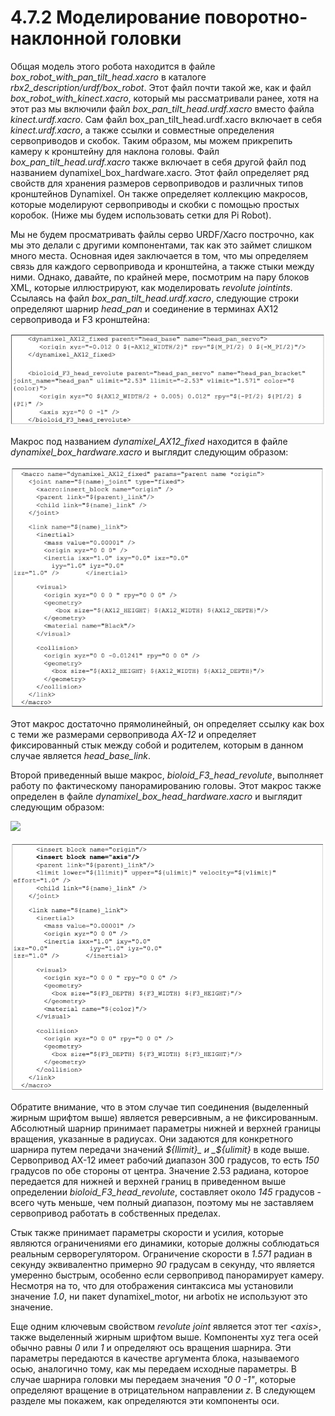 # 4.7.2 Моделирование поворотно-наклонной головки

Общая модель этого робота находится в файле _box\_robot\_with\_pan\_tilt\_head.xacro_ в каталоге _rbx2\_description/urdf/box\_robot_. Этот файл почти такой же, как и файл _box\_robot\_with\_kinect.xacro_, который мы рассматривали ранее, хотя на этот раз мы  включили файл _box\_pan\_tilt\_head.urdf.xacro_ вместо файла _kinect.urdf.xacro_. Сам файл box\_pan\_tilt\_head.urdf.xacro включает в себя _kinect.urdf.xacro_, а также ссылки и совместные определения сервоприводов и скобок. Таким образом, мы можем прикрепить камеру к кронштейну для наклона головы. Файл _box\_pan\_tilt\_head.urdf.xacro_ также включает в себя другой файл под названием dynamixel\_box\_hardware.xacro. Этот файл определяет ряд свойств для хранения размеров сервоприводов и различных типов кронштейнов Dynamixel. Он также определяет коллекцию макросов, которые моделируют сервоприводы и скобки с помощью простых коробок. \(Ниже мы будем использовать сетки для Pi Robot\).

Мы не будем просматривать файлы серво URDF/Xacro построчно, как мы это делали с другими компонентами, так как это займет слишком много места. Основная идея заключается в том, что мы определяем связь для каждого сервопривода и кронштейна, а также стыки между ними. Однако, давайте, по крайней мере, посмотрим на пару блоков XML, которые иллюстрируют, как моделировать _revolute jointints_. Ссылаясь на файл _box\_pan\_tilt\_head.urdf.xacro_, следующие строки определяют шарнир _head\_pan_ и соединение в терминах AX12 сервопривода и F3 кронштейна:

![](../.gitbook/assets/image%20%2881%29.jpeg)

Макрос под названием _dynamixel\_AX12\_fixed_ находится в файле _dynamixel\_box\_hardware.xacro_ и выглядит следующим образом:

![](../.gitbook/assets/image%20%2845%29.jpeg)

Этот макрос достаточно прямолинейный, он определяет ссылку как box с теми же размерами сервопривода _AX-12_ и определяет фиксированный стык между собой и родителем, которым в данном случае является _head\_base\_link_. 

Второй приведенный выше макрос, _bioloid\_F3\_head\_revolute_, выполняет работу по фактическому панорамированию головы. Этот макрос также определен в файле _dynamixel\_box\_head\_hardware.xacro_ и выглядит следующим образом:

![](blob:https://app.gitbook.com/80be3afb-d618-4599-98df-e04fac983118)

![](../.gitbook/assets/image%20%2830%29.png)

Обратите внимание, что в этом случае тип соединения \(выделенный жирным шрифтом выше\) является реверсивным, а не фиксированным. Абсолютный шарнир принимает параметры нижней и верхней границы вращения, указанные в радиусах. Они задаются для конкретного шарнира путем передачи значений _${llimit}_ и _${ulimit}_ в коде выше. Сервопривод AX-12 имеет рабочий диапазон 300 градусов, то есть _150_ градусов по обе стороны от центра. Значение 2.53 радиана, которое передается для нижней и верхней границ в приведенном выше определении _bioloid\_F3\_head\_revolute_, составляет около _145_ градусов - всего чуть меньше, чем полный диапазон, поэтому мы не заставляем сервопривод работать в собственных пределах. 

Стык также принимает параметры скорости и усилия, которые являются ограничениями его динамики, которые должны соблюдаться реальным серворегулятором. Ограничение скорости в _1.571_ радиан в секунду эквивалентно примерно _90_ градусам в секунду, что является умеренно быстрым, особенно если сервопривод панорамирует камеру. Несмотря на то, что для отображения синтаксиса мы установили значение _1.0_, ни пакет dynamixel\_motor, ни arbotix не используют это значение.

Еще одним ключевым свойством _revolute joint_ является этот тег _&lt;axis&gt;_, также выделенный жирным шрифтом выше. Компоненты xyz тега осей обычно равны _0_ или _1_ и определяют ось вращения шарнира. Эти параметры передаются в качестве аргумента блока, называемого осью, аналогично тому, как мы передаем исходные параметры. В случае шарнира головки мы передаем значения _"0 0 -1"_, которые определяют вращение в отрицательном направлении _z_. В следующем разделе мы покажем, как определяются эти компоненты оси.





